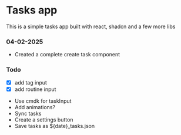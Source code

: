 # Tasks app

This is a simple tasks app built with react, shadcn and a few more libs

### 04-02-2025
- Created a complete create task component

### Todo
- [X] add tag input
- [X] add routine input
- Use cmdk for taskInput
- Add animations?
- Sync tasks
- Create a settings button
- Save tasks as $\{date\}_tasks.json